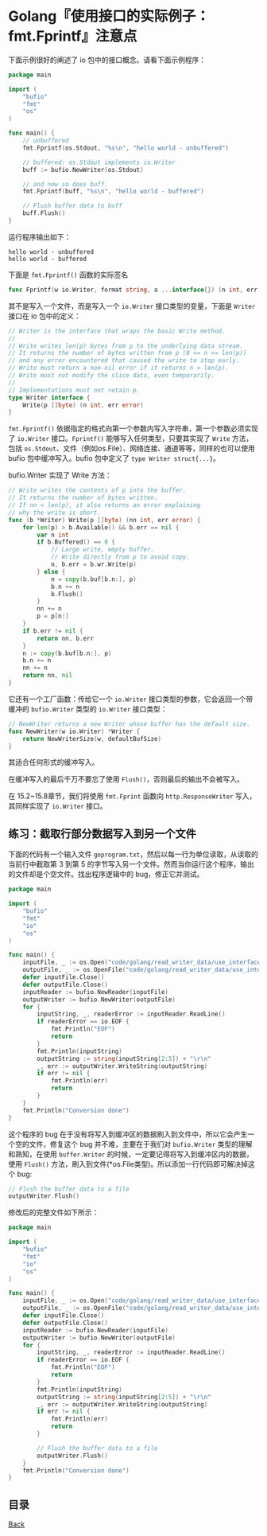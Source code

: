 # Golang『使用接口的实际例子：fmt.Fprintf』注意点

下面示例很好的阐述了 io 包中的接口概念。请看下面示例程序：

```go
package main

import (
	"bufio"
	"fmt"
	"os"
)

func main() {
	// unbuffered
	fmt.Fprintf(os.Stdout, "%s\n", "hello world - unbuffered")

	// buffered: os.Stdout implements io.Writer
	buff := bufio.NewWriter(os.Stdout)

	// and now so does buff.
	fmt.Fprintf(buff, "%s\n", "hello world - buffered")

	// Flush buffer data to buff
	buff.Flush()
}
```

运行程序输出如下：

```shell
hello world - unbuffered
hello world - buffered
```

下面是 `fmt.Fprintf()` 函数的实际签名

```go
func Fprintf(w io.Writer, format string, a ...interface{}) (n int, err error)
```

其不是写入一个文件，而是写入一个 `io.Writer` 接口类型的变量，下面是 `Writer` 接口在 io 包中的定义：

```go
// Writer is the interface that wraps the basic Write method.
//
// Write writes len(p) bytes from p to the underlying data stream.
// It returns the number of bytes written from p (0 <= n <= len(p))
// and any error encountered that caused the write to stop early.
// Write must return a non-nil error if it returns n < len(p).
// Write must not modify the slice data, even temporarily.
//
// Implementations must not retain p.
type Writer interface {
	Write(p []byte) (n int, err error)
}
```

`fmt.Fprintf()` 依据指定的格式向第一个参数内写入字符串，第一个参数必须实现了 `io.Writer` 接口。`Fprintf()` 能够写入任何类型，只要其实现了 `Write` 方法，包括 `os.Stdout`、文件（例如os.File）、网络连接、通道等等，同样的也可以使用 bufio 包中缓冲写入。bufio 包中定义了 `type Writer struct{...}`。

bufio.Writer 实现了 Write 方法：

```go
// Write writes the contents of p into the buffer.
// It returns the number of bytes written.
// If nn < len(p), it also returns an error explaining
// why the write is short.
func (b *Writer) Write(p []byte) (nn int, err error) {
	for len(p) > b.Available() && b.err == nil {
		var n int
		if b.Buffered() == 0 {
			// Large write, empty buffer.
			// Write directly from p to avoid copy.
			n, b.err = b.wr.Write(p)
		} else {
			n = copy(b.buf[b.n:], p)
			b.n += n
			b.Flush()
		}
		nn += n
		p = p[n:]
	}
	if b.err != nil {
		return nn, b.err
	}
	n := copy(b.buf[b.n:], p)
	b.n += n
	nn += n
	return nn, nil
}
```

它还有一个工厂函数：传给它一个 `io.Writer` 接口类型的参数，它会返回一个带缓冲的 `bufio.Writer` 类型的 `io.Writer` 接口类型：

```go
// NewWriter returns a new Writer whose buffer has the default size.
func NewWriter(w io.Writer) *Writer {
	return NewWriterSize(w, defaultBufSize)
}
```

其适合任何形式的缓冲写入。

在缓冲写入的最后千万不要忘了使用 `Flush()`，否则最后的输出不会被写入。

在 15.2~15.8章节，我们将使用 `fmt.Fprint` 函数向 `http.ResponseWriter` 写入，其同样实现了 `io.Writer` 接口。

## 练习：截取行部分数据写入到另一个文件

下面的代码有一个输入文件 `goprogram.txt`，然后以每一行为单位读取，从读取的当前行中截取第 3 到第 5 的字节写入另一个文件。然而当你运行这个程序，输出的文件却是个空文件。找出程序逻辑中的 bug，修正它并测试。

```go
package main

import (
	"bufio"
	"fmt"
	"io"
	"os"
)

func main() {
	inputFile, _ := os.Open("code/golang/read_writer_data/use_interface/exercises/12.7/goprogram.txt")
	outputFile, _ := os.OpenFile("code/golang/read_writer_data/use_interface/exercises/12.7/goprogramT.txt", os.O_WRONLY|os.O_CREATE, 0666)
	defer inputFile.Close()
	defer outputFile.Close()
	inputReader := bufio.NewReader(inputFile)
	outputWriter := bufio.NewWriter(outputFile)
	for {
		inputString, _, readerError := inputReader.ReadLine()
		if readerError == io.EOF {
			fmt.Println("EOF")
			return
		}
		fmt.Println(inputString)
		outputString := string(inputString[2:5]) + "\r\n"
		_, err := outputWriter.WriteString(outputString)
		if err != nil {
			fmt.Println(err)
			return
		}
	}
	fmt.Println("Conversion done")
}
```

这个程序的 bug 在于没有将写入到缓冲区的数据刷入到文件中，所以它会产生一个空的文件，修复这个 bug 并不难，主要在于我们对 `bufio.Writer` 类型的理解和熟知，在使用 `buffer.Writer` 的时候，一定要记得将写入到缓冲区内的数据，使用 `Flush()` 方法，刷入到文件(*os.File类型)。所以添加一行代码即可解决掉这个 bug:

```go
// Flush the buffer data to a file
outputWriter.Flush()
```

修改后的完整文件如下所示：

```go
package main

import (
	"bufio"
	"fmt"
	"io"
	"os"
)

func main() {
	inputFile, _ := os.Open("code/golang/read_writer_data/use_interface/exercises/12.7/goprogram.txt")
	outputFile, _ := os.OpenFile("code/golang/read_writer_data/use_interface/exercises/12.7/goprogramT.txt", os.O_WRONLY|os.O_CREATE, 0666)
	defer inputFile.Close()
	defer outputFile.Close()
	inputReader := bufio.NewReader(inputFile)
	outputWriter := bufio.NewWriter(outputFile)
	for {
		inputString, _, readerError := inputReader.ReadLine()
		if readerError == io.EOF {
			fmt.Println("EOF")
			return
		}
		fmt.Println(inputString)
		outputString := string(inputString[2:5]) + "\r\n"
		_, err := outputWriter.WriteString(outputString)
		if err != nil {
			fmt.Println(err)
			return
		}

		// Flush the buffer data to a file
		outputWriter.Flush()
	}
	fmt.Println("Conversion done")
}
```

## 目录
[Back](../GolangNotice.md)
